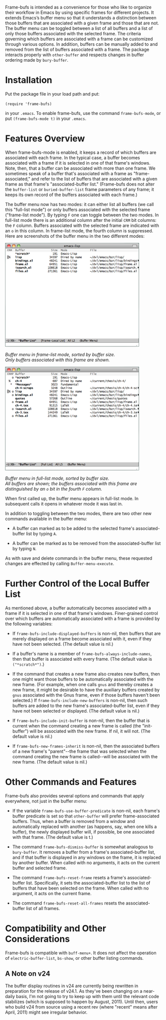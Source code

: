 Frame-bufs is intended as a convenience for those who like to organize their
workflow in Emacs by using specific frames for different projects. It extends
Emacs’s buffer menu so that it understands a distinction between those
buffers that are associated with a given frame and those that are not. The
buffer menu can be toggled between a list of all buffers and a list of only
those buffers associated with the selected frame. The criteria governing
which buffers are associated with a frame can be customized through various
options.  In addition, buffers can be manually added to and removed from the
list of buffers associated with a frame. The package interacts properly with
`other-buffer` and respects changes in buffer ordering made by
`bury-buffer`.

Installation
============

Put the package file in your load path and put:

  `(require 'frame-bufs)`

in your `.emacs`.  To enable frame-bufs, use the command
`frame-bufs-mode`, or put `(frame-bufs-mode t)` in your `.emacs`.

Features Overview
=================

When frame-bufs-mode is enabled, it keeps a record of which buffers are
associated with each frame.  In the typical case, a buffer becomes associated
with a frame if it is selected in one of that frame's windows.  Note, then,
that a buffer can be associated with more than one frame.  We sometimes speak
of a buffer that's associated with a frame as "frame-associated," and refer
to the list of buffers that are associated with a given frame as that frame's
"associated-buffer list."  (Frame-bufs does not alter the `buffer-list` or
`buried-buffer-list` frame parameters of any frame; it keeps its own record
of the buffers associated with each frame.)
  
The buffer menu now has two modes:  it can either list all buffers (we call
this "full-list mode") or only buffers associated with the selected frame
("frame-list mode").  By typing `F` one can toggle between the two modes.  In
full-list mode there is an additional column after the initial `CRM` bit
columns: the `F` column.  Buffers associated with the selected frame are
indicated with an `o` in this column.  In frame-list mode, the fourth column
is suppressed.  Here are screenshots of the buffer menu in the two different
modes:

![screenshot](https://github.com/alpaker/Frame-Bufs/raw/master/FrameBufsLocalMode.png)

<i>Buffer menu in frame-list mode, sorted by buffer size.<br> 
Only buffers associated with this frame are shown.</i>

![screenshot](https://github.com/alpaker/Frame-Bufs/raw/master/FrameBufsFullMode.png)

<i>Buffer menu in full-list mode, sorted by buffer size.<br> 
All buffers are shown; the buffers associated with this frame are
distinguished by an `o` bit in the fourth `F` column.</i>

When first called up, the buffer menu appears in full-list mode.  In
subsequent calls it opens in whatever mode it was last in.

In addition to toggling between the two modes, there are two other new
commands available in the buffer menu:

* A buffer can marked as to be added to the selected frame's
  associated-buffer list by typing `A`.

* A buffer can be marked as to be removed from the associated-buffer list by
  typing `N`.

As with save and delete commands in the buffer menu, these requested changes
are effected by calling `Buffer-menu-execute`.

Further Control of the Local Buffer List
========================================

As mentioned above, a buffer automatically becomes associated with a frame if
it is selected in one of that frame's windows.  Finer-grained control over
which buffers are automatically associated with a frame is provided by the
following variables:

* If `frame-bufs-include-displayed-buffers` is non-nil, then buffers that
  are merely displayed on a frame become associated with it, even if they
  have not been selected.  (The default value is nil.)

* If a buffer's name is a member of `frame-bufs-always-include-names`, then
  that buffer is associated with every frame.  (The default value is
  `("*scratch*")`.)

* If the command that creates a new frame also creates new buffers, then one
  might want those buffers to be automatically associated with the new
  frame.  (For example, when one calls `gnus` and thereby creates a new
  frame, it might be desirable to have the auxiliary buffers created by
  `gnus` associated with the Gnus frame, even if those buffers haven't been
  selected.)  If `frame-bufs-include-new-buffers` is non-nil, then such
  buffers are added to the new frame's associated-buffer list, even if they
  have not been selected or displayed.  (The default value is nil.)

* If `frame-bufs-include-init-buffer` is non-nil, then the buffer that is
  current when the command creating a new frame is called (the "init-buffer")
  will be associated with the new frame.  If nil, it will not.  (The default
  value is nil.)

* If `frame-bufs-new-frames-inherit` is non-nil, then the associated
  buffers of a new frame's "parent"--the frame that was selected when the
  command creating the new frame is called--will be associated with the new
  frame.  (The default value is nil.)

Other Commands and Features
===========================

Frame-bufs also provides several options and commands that apply everywhere,
not just in the buffer menu:

* If the variable `frame-bufs-use-buffer-predicate` is non-nil, each frame's
  buffer predicate is set so that `other-buffer` will prefer frame-associated
  buffers.  Thus, when a buffer is removed from a window and automatically
  replaced with another (as happens, say, when one kills a buffer), the newly
  displayed buffer will, if possible, be one associated with that
  frame.  (The default value is t.)

* The command `frame-bufs-dismiss-buffer` is somewhat analogous to
  `bury-buffer`.  It removes a buffer from a frame's associated-buffer list,
  and if that buffer is displayed in any windows on the frame, it is replaced
  by another buffer.  When called with no arguments, it acts on the current
  buffer and selected frame.

* The command `frame-bufs-reset-frame` resets a frame's associated-buffer
  list.  Specifically, it sets the associated-buffer list to the list of
  buffers that have been selected on the frame.  When called with no
  argument, it acts on the current frame.

* The command `frame-bufs-reset-all-frames` resets the associated-buffer list
  of all frames.

Compatibility and Other Considerations
======================================

Frame-bufs is compatible with `buff-menu+`.  It does not affect the
operation of `electric-buffer-list`, `bs-show`, or other buffer listing
commands.

A Note on v24
-------------

The buffer display routines in v24 are currently being rewritten in
preparation for the release of v24.1. As they've been changing on a
near-daily basis, I'm not going to try to keep up with them until the
relevant code stabilizes (which is supposed to happen by August,
2011).  Until then, users who build v24 from source using a recent rev (where
"recent" means after April, 2011) might see irregular behavior.
